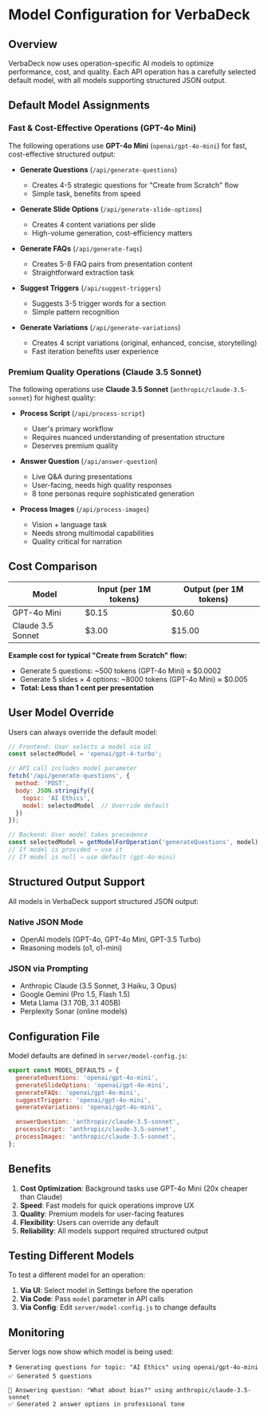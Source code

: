 # Model Configuration for VerbaDeck

## Overview

VerbaDeck now uses operation-specific AI models to optimize performance, cost, and quality. Each API operation has a carefully selected default model, with all models supporting structured JSON output.

## Default Model Assignments

### Fast & Cost-Effective Operations (GPT-4o Mini)

The following operations use **GPT-4o Mini** (`openai/gpt-4o-mini`) for fast, cost-effective structured output:

- **Generate Questions** (`/api/generate-questions`)
  - Creates 4-5 strategic questions for "Create from Scratch" flow
  - Simple task, benefits from speed

- **Generate Slide Options** (`/api/generate-slide-options`)
  - Creates 4 content variations per slide
  - High-volume generation, cost-efficiency matters

- **Generate FAQs** (`/api/generate-faqs`)
  - Creates 5-8 FAQ pairs from presentation content
  - Straightforward extraction task

- **Suggest Triggers** (`/api/suggest-triggers`)
  - Suggests 3-5 trigger words for a section
  - Simple pattern recognition

- **Generate Variations** (`/api/generate-variations`)
  - Creates 4 script variations (original, enhanced, concise, storytelling)
  - Fast iteration benefits user experience

### Premium Quality Operations (Claude 3.5 Sonnet)

The following operations use **Claude 3.5 Sonnet** (`anthropic/claude-3.5-sonnet`) for highest quality:

- **Process Script** (`/api/process-script`)
  - User's primary workflow
  - Requires nuanced understanding of presentation structure
  - Deserves premium quality

- **Answer Question** (`/api/answer-question`)
  - Live Q&A during presentations
  - User-facing, needs high quality responses
  - 8 tone personas require sophisticated generation

- **Process Images** (`/api/process-images`)
  - Vision + language task
  - Needs strong multimodal capabilities
  - Quality critical for narration

## Cost Comparison

| Model | Input (per 1M tokens) | Output (per 1M tokens) |
|-------|----------------------|------------------------|
| GPT-4o Mini | $0.15 | $0.60 |
| Claude 3.5 Sonnet | $3.00 | $15.00 |

**Example cost for typical "Create from Scratch" flow:**
- Generate 5 questions: ~500 tokens (GPT-4o Mini) ≈ $0.0002
- Generate 5 slides × 4 options: ~8000 tokens (GPT-4o Mini) ≈ $0.005
- **Total: Less than 1 cent per presentation**

## User Model Override

Users can always override the default model:

```javascript
// Frontend: User selects a model via UI
const selectedModel = 'openai/gpt-4-turbo';

// API call includes model parameter
fetch('/api/generate-questions', {
  method: 'POST',
  body: JSON.stringify({
    topic: 'AI Ethics',
    model: selectedModel  // Override default
  })
});

// Backend: User model takes precedence
const selectedModel = getModelForOperation('generateQuestions', model);
// If model is provided → use it
// If model is null → use default (gpt-4o-mini)
```

## Structured Output Support

All models in VerbaDeck support structured JSON output:

### Native JSON Mode
- OpenAI models (GPT-4o, GPT-4o Mini, GPT-3.5 Turbo)
- Reasoning models (o1, o1-mini)

### JSON via Prompting
- Anthropic Claude (3.5 Sonnet, 3 Haiku, 3 Opus)
- Google Gemini (Pro 1.5, Flash 1.5)
- Meta Llama (3.1 70B, 3.1 405B)
- Perplexity Sonar (online models)

## Configuration File

Model defaults are defined in `server/model-config.js`:

```javascript
export const MODEL_DEFAULTS = {
  generateQuestions: 'openai/gpt-4o-mini',
  generateSlideOptions: 'openai/gpt-4o-mini',
  generateFAQs: 'openai/gpt-4o-mini',
  suggestTriggers: 'openai/gpt-4o-mini',
  generateVariations: 'openai/gpt-4o-mini',

  answerQuestion: 'anthropic/claude-3.5-sonnet',
  processScript: 'anthropic/claude-3.5-sonnet',
  processImages: 'anthropic/claude-3.5-sonnet',
};
```

## Benefits

1. **Cost Optimization**: Background tasks use GPT-4o Mini (20x cheaper than Claude)
2. **Speed**: Fast models for quick operations improve UX
3. **Quality**: Premium models for user-facing features
4. **Flexibility**: Users can override any default
5. **Reliability**: All models support required structured output

## Testing Different Models

To test a different model for an operation:

1. **Via UI**: Select model in Settings before the operation
2. **Via Code**: Pass `model` parameter in API calls
3. **Via Config**: Edit `server/model-config.js` to change defaults

## Monitoring

Server logs now show which model is being used:

```
❓ Generating questions for topic: "AI Ethics" using openai/gpt-4o-mini
✅ Generated 5 questions

💬 Answering question: "What about bias?" using anthropic/claude-3.5-sonnet
✅ Generated 2 answer options in professional tone
```
